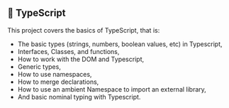 ## :file_folder: TypeScript

This project covers the basics of TypeScript, that is:
- The basic types (strings, numbers, boolean values, etc) in Typescript,
- Interfaces, Classes, and functions,
- How to work with the DOM and Typescript,
- Generic types,
- How to use namespaces,
- How to merge declarations,
- How to use an ambient Namespace to import an external library,
- And basic nominal typing with Typescript.
